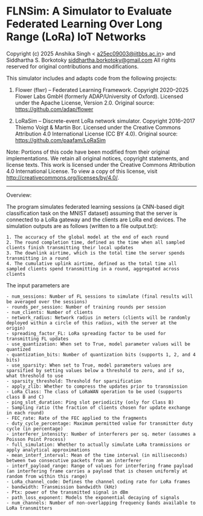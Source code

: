 # FLNSim: A Simulator to Evaluate Federated Learning Over Long Range (LoRa) IoT Networks

Copyright (c) 2025 Anshika Singh < a25ec09003@iitbbs.ac.in> and Siddhartha S. Borkotoky <siddhartha.borkotoky@gmail.com> All rights reserved for original contributions and modifications.

This simulator includes and adapts code from the following projects:

1. Flower (flwr) – Federated Learning Framework. Copyright 2020–2025 Flower Labs GmbH (formerly ADAP/University of Oxford). Licensed under the Apache License, Version 2.0. Original source: https://github.com/adap/flower 

2. LoRaSim – Discrete-event LoRa network simulator. Copyright 2016–2017 Thiemo Voigt & Martin Bor. Licensed under the Creative Commons Attribution 4.0 International License (CC BY 4.0). Original source: https://github.com/paafam/LoRaSim  


Note: Portions of this code have been modified from their original implementations. We retain all original notices, copyright statements, and license texts.
This work is licensed under the Creative Commons Attribution 4.0 International License.  To view a copy of this license, visit http://creativecommons.org/licenses/by/4.0/.

- ----------------------------------------------------------------------------------------------------

Overview:

The program simulates federated learning sessions (a CNN-based digit classification task on the MNIST dataset) assuming that the server is connected to a LoRa gateway and the clients are LoRa end devices. The simulation outputs are as follows (written to a file output.txt): 

    1. The accuracy of the global model at the end of each round     
    2. The round completion time, defined as the time when all sampled clients finish transmitting their local updates    
    3. The downlink airtime, which is the total time the server spends transmitting in a round    
    4. The cumulative uplink airtime, defined as the total time all sampled clients spend transmitting in a round, aggregated across clients
  
The input parameters are 

    - num_sessions: Number of FL sessions to simulate (final results will be averaged over the sessions)    
    - rounds_per_session: Number of training rounds per session       
    - num_clients: Number of clients
    - network_radius: Network radius in meters (clients will be randomly deployed within a circle of this radius, with the server at the origin)
    - spreading_factor_FL: LoRa spreading factor to be used for transmitting FL updates
    - use_quantization: When set to True, model parameter values will be quantized
    - quantization_bits: Number of quantization bits (supports 1, 2, and 4 bits)
    - use_sparsity: When set to True, model parameters values are sparsified by setting values below a threshold to zero, and if so, what threshold to use
    - sparsity_threshold: Threshold for sparsification
    - apply_zlib: Whether to compress the updates prior to transmission
    - LoRa_Class: The class of LoRaWAN operation to be used (supports class B and C)
    - ping_slot_duration: Ping slot periodicity (only for Class B)
    - Sampling ratio (the fraction of clients chosen for update exchange in each round)
    - FEC_rate: Rate of the FEC applied to the fragments
    - duty_cycle_percentage: Maximum permitted value for transmitter duty cycle (in percentage)
    - interferer_intensity: Number of interferers per sq. meter (assumes a Poisson Point Process)
    - full_simulation: Whether to actually simulate LoRa tranmissions or apply analytical approximations
    - mean_interf_interval: Mean of the time interval (in milliseconds) between two consecutive packets from an interferer
    - interf_payload_range: Range of values for interfering frame payload (an interfering frame carries a payload that is chosen uniformly at random from within this range)             
    - LoRa_channel_code: Defines the channel coding rate for LoRa frames
    - bandwidth: Transmission bandwidth (kHz)
    - Ptx: power of the transmitted signal in dBm
    - path_loss_exponent: Models the exponential decaying of signals
    - num_channels: Number of non-overlapping frequency bands available to LoRa transmitters
